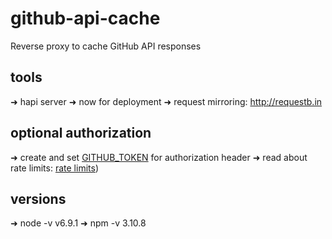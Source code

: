 # github-api-cache
Reverse proxy to cache GitHub API responses

## tools
➜  hapi server
➜  now for deployment
➜  request mirroring: http://requestb.in

## optional authorization
➜  create and set [GITHUB_TOKEN](https://github.com/settings/tokens) for authorization header ➜  read about rate limits: [rate limits](https://developer.github.com/v3/#rate-limiting))

## versions
➜  node -v v6.9.1
➜  npm -v 3.10.8
